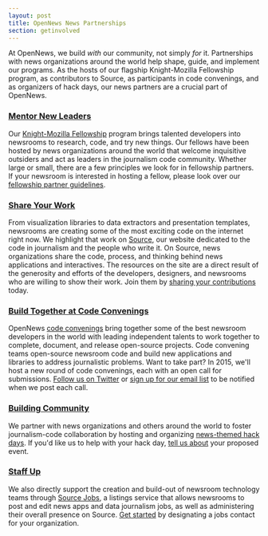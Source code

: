 ```yaml
---
layout: post
title: OpenNews News Partnerships
section: getinvolved
---
```


<p class="bodybig">At OpenNews, we build <em>with</em> our community, not simply <em>for</em> it. Partnerships with news organizations around the world help shape, guide, and implement our programs. As the hosts of our flagship Knight-Mozilla Fellowship program, as contributors to Source, as participants in code convenings, and as organizers of hack days, our news partners are a crucial part of OpenNews.</p>

### [Mentor New Leaders](/what/fellowships/partnerguidelines)

Our [Knight-Mozilla Fellowship](/what/fellowships) program brings talented developers into newsrooms to research, code, and try new things. Our fellows have been hosted by news organizations around the world that welcome inquisitive outsiders and act as leaders in the journalism code community. Whether large or small, there are a few principles we look for in fellowship partners. If your newsroom is interested in hosting a fellow, please look over our [fellowship partner guidelines](/what/fellowships/partnerguidelines).

### [Share Your Work](http://source.opennews.org)

From visualization libraries to data extractors and presentation templates, newsrooms are creating some of the most exciting code on the internet right now. We highlight that work on [Source](http://source.opennews.org), our website dedicated to the code in journalism and the people who write it. On Source, news organizations share the code, process, and thinking behind news applications and interactives. The resources on the site are a direct result of the generosity and efforts of the developers, designers, and newsrooms who are willing to show their work. Join them by [sharing your contributions](https://source.opennews.org/en-US/contribute/) today.

### [Build Together at Code Convenings](/what/community/convenings)

OpenNews [code convenings](/what/community/convenings) bring together some of the best newsroom developers in the world with leading independent talents to work together to complete, document, and release open-source projects. Code convening teams open-source newsroom code and build new applications and libraries to address journalistic problems. Want to take part? In 2015, we'll host a new round of code convenings, each with an open call for submissions. [Follow us on Twitter](https://twitter.com/opennews") or <a href="https://lists.mozilla.org/listinfo/community-mojo">sign up for our email list</a> to be notified when we post each call.

### [Building Community](/what/community/eventsupport)

We partner with news organizations and others around the world to foster journalism-code collaboration by hosting and organizing [news-themed hack days](/what/community/eventsupport). If you'd like us to help with your hack day, [tell us about](https://docs.google.com/forms/d/1XGWKDHc8YYzmkUSdicPwyyCyaYeHUnY92XwlLAV1i1E/viewform) your proposed event.

### [Staff Up](http://source.opennews.org/jobs)

We also directly support the creation and build-out of newsroom technology teams through [Source Jobs](http://source.opennews.org/jobs), a listings service that allows newsrooms to post and edit news apps and data journalism jobs, as well as administering their overall presence on Source. [Get started](https://source.opennews.org/en-US/jobs/#about-jobs) by designating a jobs contact for your organization.
